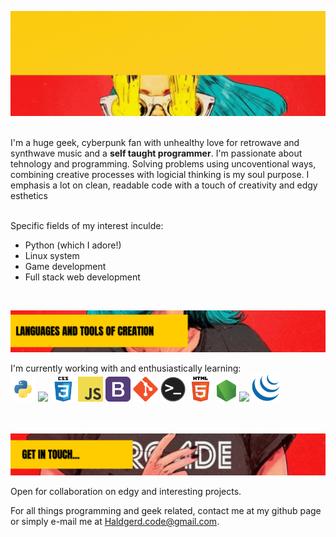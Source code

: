 <!--
**Haldgerd/Haldgerd** is a ✨ _special_ ✨ repository because its `README.md` (this file) appears on your GitHub profile.-->

![Haldgerd Banner](./Images/Haldgerd_banner_yellow.gif)
<br><br>

<div align="left">
  I'm a huge geek, cyberpunk fan with unhealthy love for retrowave and synthwave music and a <strong>self taught programmer</strong>. I'm passionate about tehnology and programming. Solving problems using uncoventional ways, combining creative processes  with logicial thinking is my soul purpose. 
  I emphasis a lot on clean, readable code with a touch of creativity and edgy esthetics<br><br>

Specific fields of my interest inculde:

  <ul>
    <li>Python (which I adore!)</span></li>
    <li>Linux system</li>
    <li>Game development</li>
    <li>Full stack web development</li>
  </ul>
</div>
<br>

![languages banner](./Images/language_banner.png)
<br>

<div align="left">
  I'm currently working with and enthusiastically learning:
  <br>
  <img src="https://raw.githubusercontent.com/github/explore/80688e429a7d4ef2fca1e82350fe8e3517d3494d/topics/python/python.png" height="40">
  <img src="https://caktus-website-production-2015.s3.amazonaws.com/media/blog-images/logo.png" height="40px">
  <img src="https://raw.githubusercontent.com/github/explore/80688e429a7d4ef2fca1e82350fe8e3517d3494d/topics/css/css.png" height="40">
  <img src="https://raw.githubusercontent.com/github/explore/80688e429a7d4ef2fca1e82350fe8e3517d3494d/topics/javascript/javascript.png" height="40">
  <img src="https://raw.githubusercontent.com/github/explore/80688e429a7d4ef2fca1e82350fe8e3517d3494d/topics/bootstrap/bootstrap.png" height="40">
  <img src="https://raw.githubusercontent.com/devicons/devicon/c5378d6c2510ffa0b3e4475af95618a8048d6cf1/icons/git/git-original.svg" style="max-width:100%;" height="40px">
  <img src="https://raw.githubusercontent.com/github/explore/80688e429a7d4ef2fca1e82350fe8e3517d3494d/topics/terminal/terminal.png" height="40">
  <img src="https://raw.githubusercontent.com/github/explore/80688e429a7d4ef2fca1e82350fe8e3517d3494d/topics/html/html.png" height="40">
  <img src="https://raw.githubusercontent.com/devicons/devicon/d00d0969292a6569d45b06d3f350f463a0107b0d/icons/nodejs/nodejs-original.svg" alt="nodejs" style="max-width:100%;" width="35" height="35">
  <img src="https://camo.githubusercontent.com/9f1816fe8f44878d77803324ce8e3e1c4d2afc4e3f167b237e93848d3597d4fc/68747470733a2f2f75706c6f61642e77696b696d656469612e6f72672f77696b6970656469612f636f6d6d6f6e732f7468756d622f392f39612f56697375616c5f53747564696f5f436f64655f312e33355f69636f6e2e7376672f3130323470782d56697375616c5f53747564696f5f436f64655f312e33355f69636f6e2e7376672e706e67" data-canonical-src="https://upload.wikimedia.org/wikipedia/commons/thumb/9/9a/Visual_Studio_Code_1.35_icon.svg/1024px-Visual_Studio_Code_1.35_icon.svg.png" height="40px">
  <img src="https://raw.githubusercontent.com/devicons/devicon/master/icons/jquery/jquery-original.svg" style="max-width:100%;" width="45px">
  <br><br>

</div>
<!--<div>
  <h1>PROJECTS AND DESIGNS banner</h1>
  <p>Bold designs and edgy colors.</p></p>-->

</div>
<br>

![contact banner](./Images/contact_banner3.png)
<br>

<p>Open for collaboration on edgy and interesting projects.

For all things programming and geek related, contact me at my github page or simply e-mail me at <a style="color: yellow;">Haldgerd.code@gmail.com</a>.</p>
